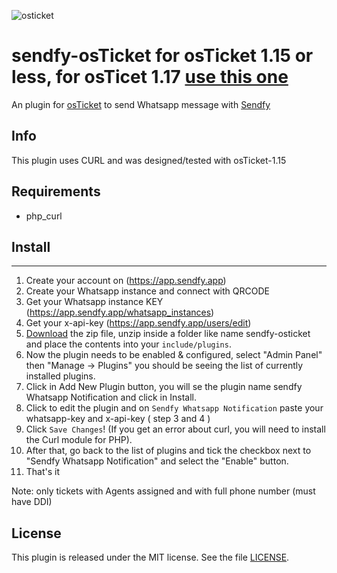 ![osticket](https://demo.osticket.com.br/scp/images/ost-logo.png)

sendfy-osTicket for osTicket 1.15 or less, for osTicet 1.17 [use this one](https://github.com/luispimenta/sendfy-osticket-1-17)
==============
An plugin for [osTicket](https://osticket.com) to send Whatsapp message with [Sendfy](https://sendfy.app/)

Info
------
This plugin uses CURL and was designed/tested with osTicket-1.15

## Requirements
- php_curl

## Install
--------
1. Create your account on (https://app.sendfy.app)
2. Create your Whatsapp instance and connect with QRCODE
3. Get your Whatsapp instance KEY (https://app.sendfy.app/whatsapp_instances)
4. Get your x-api-key (https://app.sendfy.app/users/edit)
5. [Download](https://github.com/luispimenta/sendfy-osticket/releases/latest) the zip file, unzip inside a folder like name sendfy-osticket and place the contents into your `include/plugins`.
6. Now the plugin needs to be enabled & configured, select "Admin Panel" then "Manage -> Plugins" you should be seeing the list of currently installed plugins.
7. Click in Add New Plugin button, you will se the plugin name sendfy Whatsapp Notification and click in Install.
8. Click to edit the plugin and on `Sendfy Whatsapp Notification` paste your whatsapp-key and x-api-key ( step 3 and 4 )
9. Click `Save Changes`! (If you get an error about curl, you will need to install the Curl module for PHP).
10. After that, go back to the list of plugins and tick the checkbox next to "Sendfy Whatsapp Notification" and select the "Enable" button.
11. That's it

Note: only tickets with Agents assigned and with full phone number (must have DDI)

## License

This plugin is released under the MIT license. See the file [LICENSE](LICENSE).
